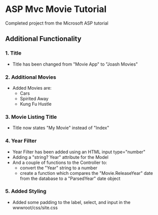 # ASP Mvc Movie Tutorial
Completed project from the Microsoft ASP tutorial

## Additional Functionality
### 1. Title
* Title has been changed from "Movie App" to "Joash Movies"

### 2. Additional Movies
- Added Movies are:
  * Cars
  * Spirited Away
  * Kung Fu Hustle

### 3. Movie Listing Title
* Title now states "My Movie" instead of "Index"

### 4. Year Filter
* Year Filter has been added using an HTML input type="number"
* Adding a "string? Year" attribute for the Model
* And a couple of functions to the Controller to:
    - convert the "Year" string to a number
    - create a function which compares the "Movie.ReleaseYear" date from the database to a "ParsedYear" date object

### 5. Added Styling
* Added some padding to the label, select, and input in the wwwroot/css/site.css
